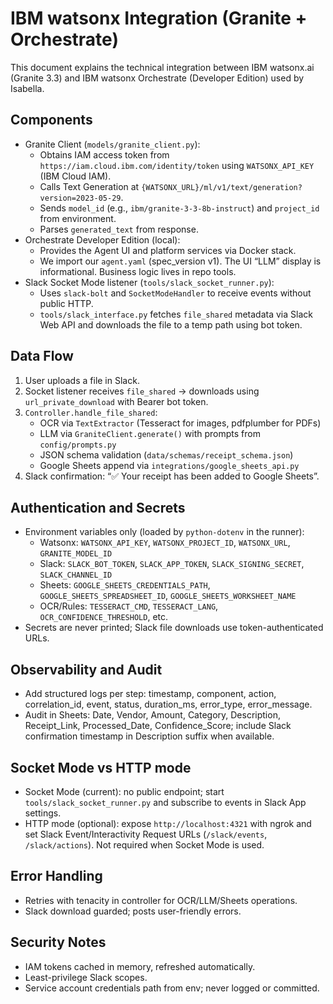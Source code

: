 # IBM watsonx Integration (Granite + Orchestrate)

This document explains the technical integration between IBM watsonx.ai (Granite 3.3) and IBM watsonx Orchestrate (Developer Edition) used by Isabella.

## Components
- Granite Client (`models/granite_client.py`):
  - Obtains IAM access token from `https://iam.cloud.ibm.com/identity/token` using `WATSONX_API_KEY` (IBM Cloud IAM).
  - Calls Text Generation at `{WATSONX_URL}/ml/v1/text/generation?version=2023-05-29`.
  - Sends `model_id` (e.g., `ibm/granite-3-3-8b-instruct`) and `project_id` from environment.
  - Parses `generated_text` from response.
- Orchestrate Developer Edition (local):
  - Provides the Agent UI and platform services via Docker stack.
  - We import our `agent.yaml` (spec_version v1). The UI “LLM” display is informational. Business logic lives in repo tools.
- Slack Socket Mode listener (`tools/slack_socket_runner.py`):
  - Uses `slack-bolt` and `SocketModeHandler` to receive events without public HTTP.
  - `tools/slack_interface.py` fetches `file_shared` metadata via Slack Web API and downloads the file to a temp path using bot token.

## Data Flow
1. User uploads a file in Slack.
2. Socket listener receives `file_shared` → downloads using `url_private_download` with Bearer bot token.
3. `Controller.handle_file_shared`:
   - OCR via `TextExtractor` (Tesseract for images, pdfplumber for PDFs)
   - LLM via `GraniteClient.generate()` with prompts from `config/prompts.py`
   - JSON schema validation (`data/schemas/receipt_schema.json`)
   - Google Sheets append via `integrations/google_sheets_api.py`
4. Slack confirmation: “✅ Your receipt has been added to Google Sheets”.

## Authentication and Secrets
- Environment variables only (loaded by `python-dotenv` in the runner):
  - Watsonx: `WATSONX_API_KEY`, `WATSONX_PROJECT_ID`, `WATSONX_URL`, `GRANITE_MODEL_ID`
  - Slack: `SLACK_BOT_TOKEN`, `SLACK_APP_TOKEN`, `SLACK_SIGNING_SECRET`, `SLACK_CHANNEL_ID`
  - Sheets: `GOOGLE_SHEETS_CREDENTIALS_PATH`, `GOOGLE_SHEETS_SPREADSHEET_ID`, `GOOGLE_SHEETS_WORKSHEET_NAME`
  - OCR/Rules: `TESSERACT_CMD`, `TESSERACT_LANG`, `OCR_CONFIDENCE_THRESHOLD`, etc.
- Secrets are never printed; Slack file downloads use token-authenticated URLs.

## Observability and Audit
- Add structured logs per step: timestamp, component, action, correlation_id, event, status, duration_ms, error_type, error_message.
- Audit in Sheets: Date, Vendor, Amount, Category, Description, Receipt_Link, Processed_Date, Confidence_Score; include Slack confirmation timestamp in Description suffix when available.

## Socket Mode vs HTTP mode
- Socket Mode (current): no public endpoint; start `tools/slack_socket_runner.py` and subscribe to events in Slack App settings.
- HTTP mode (optional): expose `http://localhost:4321` with ngrok and set Slack Event/Interactivity Request URLs (`/slack/events`, `/slack/actions`). Not required when Socket Mode is used.

## Error Handling
- Retries with tenacity in controller for OCR/LLM/Sheets operations.
- Slack download guarded; posts user-friendly errors.

## Security Notes
- IAM tokens cached in memory, refreshed automatically.
- Least-privilege Slack scopes.
- Service account credentials path from env; never logged or committed. 